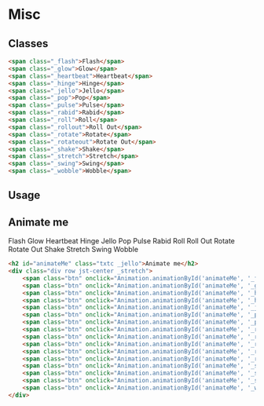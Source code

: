 # Misc

## Classes
```html
<span class="_flash">Flash</span>
<span class="_glow">Glow</span>
<span class="_heartbeat">Heartbeat</span>
<span class="_hinge">Hinge</span>
<span class="_jello">Jello</span>
<span class="_pop">Pop</span>
<span class="_pulse">Pulse</span>
<span class="_rabid">Rabid</span>
<span class="_roll">Roll</span>
<span class="_rollout">Roll Out</span>
<span class="_rotate">Rotate</span>
<span class="_rotateout">Rotate Out</span>
<span class="_shake">Shake</span>
<span class="_stretch">Stretch</span>
<span class="_swing">Swing</span>
<span class="_wobble">Wobble</span>
```

## Usage
<h2 id="animateMe" class="txtc _jello">Animate me</h2>
<div class="div row jst-center _stretch">
    <span class="btn" onclick="Animation.animationById('animateMe', '_flash')">Flash</span>
    <span class="btn" onclick="Animation.animationById('animateMe', '_glow')">Glow</span>
    <span class="btn" onclick="Animation.animationById('animateMe', '_heartbeat')">Heartbeat</span>
    <span class="btn" onclick="Animation.animationById('animateMe', '_hinge')">Hinge</span>
    <span class="btn" onclick="Animation.animationById('animateMe', '_jello')">Jello</span>
    <span class="btn" onclick="Animation.animationById('animateMe', '_pop')">Pop</span>
    <span class="btn" onclick="Animation.animationById('animateMe', '_pulse')">Pulse</span>
    <span class="btn" onclick="Animation.animationById('animateMe', '_rabid')">Rabid</span>
    <span class="btn" onclick="Animation.animationById('animateMe', '_roll')">Roll</span>
    <span class="btn" onclick="Animation.animationById('animateMe', '_rollout')">Roll Out</span>
    <span class="btn" onclick="Animation.animationById('animateMe', '_rotate')">Rotate</span>
    <span class="btn" onclick="Animation.animationById('animateMe', '_rotateout')">Rotate Out</span>
    <span class="btn" onclick="Animation.animationById('animateMe', '_shake')">Shake</span>
    <span class="btn" onclick="Animation.animationById('animateMe', '_stretch')">Stretch</span>
    <span class="btn" onclick="Animation.animationById('animateMe', '_swing')">Swing</span>
    <span class="btn" onclick="Animation.animationById('animateMe', '_wobble')">Wobble</span>
</div>

```html
<h2 id="animateMe" class="txtc _jello">Animate me</h2>
<div class="div row jst-center _stretch">
    <span class="btn" onclick="Animation.animationById('animateMe', '_flash')">Flash</span>
    <span class="btn" onclick="Animation.animationById('animateMe', '_glow')">Glow</span>
    <span class="btn" onclick="Animation.animationById('animateMe', '_heartbeat')">Heartbeat</span>
    <span class="btn" onclick="Animation.animationById('animateMe', '_hinge')">Hinge</span>
    <span class="btn" onclick="Animation.animationById('animateMe', '_jello')">Jello</span>
    <span class="btn" onclick="Animation.animationById('animateMe', '_pop')">Pop</span>
    <span class="btn" onclick="Animation.animationById('animateMe', '_pulse')">Pulse</span>
    <span class="btn" onclick="Animation.animationById('animateMe', '_rabid')">Rabid</span>
    <span class="btn" onclick="Animation.animationById('animateMe', '_roll')">Roll</span>
    <span class="btn" onclick="Animation.animationById('animateMe', '_rollout')">Roll Out</span>
    <span class="btn" onclick="Animation.animationById('animateMe', '_rotate')">Rotate</span>
    <span class="btn" onclick="Animation.animationById('animateMe', '_rotateout')">Rotate Out</span>
    <span class="btn" onclick="Animation.animationById('animateMe', '_shake')">Shake</span>
    <span class="btn" onclick="Animation.animationById('animateMe', '_stretch')">Stretch</span>
    <span class="btn" onclick="Animation.animationById('animateMe', '_swing')">Swing</span>
    <span class="btn" onclick="Animation.animationById('animateMe', '_wobble')">Wobble</span>
</div>
```